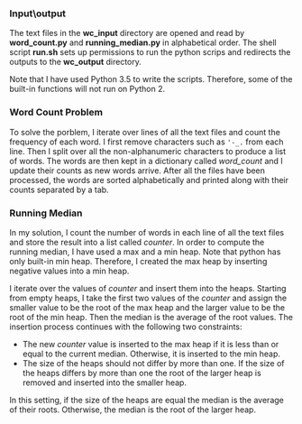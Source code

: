 ### Input\output
The text files in the **wc_input** directory are opened and read by **word_count.py**
and **running_median.py** in alphabetical order. The shell script **run.sh**
sets up permissions to run the python scrips and redirects the outputs
to the **wc_output** directory.

Note that I have used Python 3.5 to write the scripts. Therefore,
some of the built-in functions will not run on Python 2.

### Word Count Problem
To solve the porblem, I iterate over lines of all the text
files and count the frequency of each word. 
I first remove characters such as `'-_.` from each line.
Then I split over all the non-alphanumeric characters to produce a list
of words. The words are then kept in a dictionary called *word_count* 
and I update their counts as new words arrive. After all the files have
been processed, the words are sorted alphabetically and printed along with
their counts separated by a tab. 

### Running Median
In my solution, I count the number of words in each line of all the
text files and store the result into a list called *counter*. In order
to compute the running median, I have used a max and a min heap. Note
that python has only built-in min heap. Therefore, I created the 
max heap by inserting negative values into a min heap. 

I iterate over the values of *counter* and insert them into the heaps.
Starting from empty heaps, I take the first two values of the *counter*
and assign the smaller value to be the root of the max heap and the 
larger value to be the root of the min heap. Then the median is the average
of the root values. The insertion process continues with the following two 
constraints: 

* The new *counter* value is inserted to the max heap if it is less than
 or equal to the current median. Otherwise, it is inserted to the min heap.
* The size of the heaps should not differ by more than one. If the size of the
  heaps differs by more than one the root of the larger heap is removed and
  inserted into the smaller heap.

In this setting, if the size of the heaps are equal the median is the average
of their roots. Otherwise, the median is the root of the larger heap.
